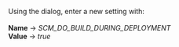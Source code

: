 Using the dialog, enter a new setting with:<br>
<br>
**Name** &rarr; *SCM_DO_BUILD_DURING_DEPLOYMENT*<br>
**Value** &rarr; *true*<br>
